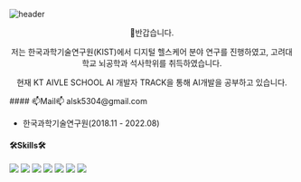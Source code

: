 ![header](https://capsule-render.vercel.app/api?type=waving&color=auto&height=200&section=header&text=Mina%20Github&fontSize=60)

<div align = 'center'>
👋반갑습니다.
 
저는 한국과학기술연구원(KIST)에서 디지털 헬스케어 분야 연구를 진행하였고, 고려대학교 뇌공학과 석사학위를 취득하였습니다. 

현재 KT AIVLE SCHOOL AI 개발자 TRACK을 통해 AI개발을 공부하고 있습니다.
</div>
#### 📫Mail📫
alsk5304@gmail.com


* 한국과학기술연구원(2018.11 - 2022.08)



#### 🛠Skills🛠
<div>
 <img src="https://img.shields.io/badge/Python-3776AB?style=flat&logo=Python&logoColor=white"/>
 <img src="https://img.shields.io/badge/TensorFlow-FF6F00?style=flat&logo=TensorFlow&logoColor=white"/>
 <img src="https://img.shields.io/badge/Keras-D00000?style=flat&logo=Keras&logoColor=white"/>
 <img src="https://img.shields.io/badge/Django-092E20?style=flat&logo=Django&logoColor=white"/>
 <img src="https://img.shields.io/badge/MySQL-4479A1?style=flat&logo=MySQL&logoColor=white"/>
 <img src="https://img.shields.io/badge/Figma-F24E1E?style=flat&logo=Figma&logoColor=white"/>
 <img src="https://img.shields.io/badge/GitHub-181717?style=flat&logo=GitHub&logoColor=white"/>
</div>
<!--
**p-miina/p-miina** is a ✨ _special_ ✨ repository because its `README.md` (this file) appears on your GitHub profile.

Here are some ideas to get you started:

- 🔭 I’m currently working on ...
- 🌱 I’m currently learning ...
- 👯 I’m looking to collaborate on ...
- 🤔 I’m looking for help with ...
- 💬 Ask me about ...
- 📫 How to reach me: ...
- 😄 Pronouns: ...
- ⚡ Fun fact: ...
-->
